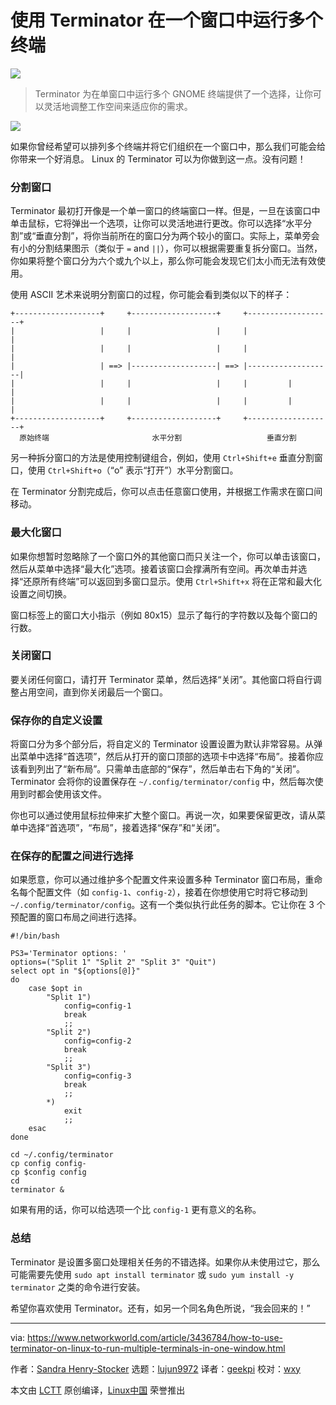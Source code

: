 [#]: collector: (lujun9972)
[#]: translator: (geekpi)
[#]: reviewer: (wxy)
[#]: publisher: ( )
[#]: url: ( )
[#]: subject: (How to use Terminator on Linux to run multiple terminals in one window)
[#]: via: (https://www.networkworld.com/article/3436784/how-to-use-terminator-on-linux-to-run-multiple-terminals-in-one-window.html)
[#]: author: (Sandra Henry-Stocker https://www.networkworld.com/author/Sandra-Henry_Stocker/)

使用 Terminator 在一个窗口中运行多个终端
======

![](https://img.linux.net.cn/data/attachment/album/201909/30/233732j9jjx3xxuujopiuu.jpg)

> Terminator 为在单窗口中运行多个 GNOME 终端提供了一个选择，让你可以灵活地调整工作空间来适应你的需求。

![](https://images.idgesg.net/images/article/2019/09/terminator-code-100810364-large.jpg)

如果你曾经希望可以排列多个终端并将它们组织在一个窗口中，那么我们可能会给你带来一个好消息。 Linux 的 Terminator 可以为你做到这一点。没有问题！

### 分割窗口

Terminator 最初打开像是一个单一窗口的终端窗口一样。但是，一旦在该窗口中单击鼠标，它将弹出一个选项，让你可以灵活地进行更改。你可以选择“水平分割”或“垂直分割”，将你当前所在的窗口分为两个较小的窗口。实际上，菜单旁会有小的分割结果图示（类似于 `=` and `||`），你可以根据需要重复拆分窗口。当然，你如果将整个窗口分为六个或九个以上，那么你可能会发现它们太小而无法有效使用。

使用 ASCII 艺术来说明分割窗口的过程，你可能会看到类似以下的样子：

```
+-------------------+     +-------------------+     +-------------------+
|                   |     |                   |     |                   |
|                   |     |                   |     |                   |
|                   | ==> |-------------------| ==> |-------------------|
|                   |     |                   |     |         |         |
|                   |     |                   |     |         |         |
+-------------------+     +-------------------+     +-------------------+
  原始终端                       水平分割                   垂直分割
```

另一种拆分窗口的方法是使用控制键组合，例如，使用 `Ctrl+Shift+e` 垂直分割窗口，使用 `Ctrl+Shift+o`（“o” 表示“打开”）水平分割窗口。

在 Terminator 分割完成后，你可以点击任意窗口使用，并根据工作需求在窗口间移动。

### 最大化窗口

如果你想暂时忽略除了一个窗口外的其他窗口而只关注一个，你可以单击该窗口，然后从菜单中选择“最大化”选项。接着该窗口会撑满所有空间。再次单击并选择“还原所有终端”可以返回到多窗口显示。使用 `Ctrl+Shift+x` 将在正常和最大化设置之间切换。

窗口标签上的窗口大小指示（例如 80x15）显示了每行的字符数以及每个窗口的行数。

### 关闭窗口

要关闭任何窗口，请打开 Terminator 菜单，然后选择“关闭”。其他窗口将自行调整占用空间，直到你关闭最后一个窗口。

### 保存你的自定义设置

将窗口分为多个部分后，将自定义的 Terminator 设置设置为默认非常容易。从弹出菜单中选择“首选项”，然后从打开的窗口顶部的选项卡中选择“布局”。接着你应该看到列出了“新布局”。只需单击底部的“保存”，然后单击右下角的“关闭”。Terminator 会将你的设置保存在 `~/.config/terminator/config` 中，然后每次使用到时都会使用该文件。

你也可以通过使用鼠标拉伸来扩大整个窗口。再说一次，如果要保留更改，请从菜单中选择“首选项”，“布局”，接着选择“保存”和“关闭”。

### 在保存的配置之间进行选择

如果愿意，你可以通过维护多个配置文件来设置多种 Terminator 窗口布局，重命名每个配置文件（如 `config-1`、`config-2`），接着在你想使用它时将它移动到 `~/.config/terminator/config`。这有一个类似执行此任务的脚本。它让你在 3 个预配置的窗口布局之间进行选择。

```
#!/bin/bash

PS3='Terminator options: '
options=("Split 1" "Split 2" "Split 3" "Quit")
select opt in "${options[@]}"
do
    case $opt in
        "Split 1")
            config=config-1
            break
            ;;
        "Split 2")
            config=config-2
            break
            ;;
        "Split 3")
            config=config-3
            break
            ;;
        *)
            exit
            ;;
    esac
done

cd ~/.config/terminator
cp config config-
cp $config config
cd
terminator &
```

如果有用的话，你可以给选项一个比 `config-1` 更有意义的名称。

### 总结

Terminator 是设置多窗口处理相关任务的不错选择。如果你从未使用过它，那么可能需要先使用 `sudo apt install terminator` 或 `sudo yum install -y terminator` 之类的命令进行安装。

希望你喜欢使用 Terminator。还有，如另一个同名角色所说，“我会回来的！”

--------------------------------------------------------------------------------

via: https://www.networkworld.com/article/3436784/how-to-use-terminator-on-linux-to-run-multiple-terminals-in-one-window.html

作者：[Sandra Henry-Stocker][a]
选题：[lujun9972][b]
译者：[geekpi](https://github.com/geekpi)
校对：[wxy](https://github.com/wxy)

本文由 [LCTT](https://github.com/LCTT/TranslateProject) 原创编译，[Linux中国](https://linux.cn/) 荣誉推出

[a]: https://www.networkworld.com/author/Sandra-Henry_Stocker/
[b]: https://github.com/lujun9972
[2]: https://www.facebook.com/NetworkWorld/
[3]: https://www.linkedin.com/company/network-world
